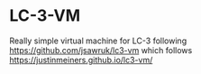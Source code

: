 # LC-3-VM
Really simple virtual machine for LC-3 following https://github.com/jsawruk/lc3-vm which follows https://justinmeiners.github.io/lc3-vm/
